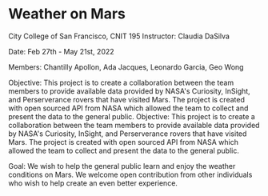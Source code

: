 # Weather on Mars

City College of San Francisco, CNIT 195
Instructor: Claudia DaSilva

Date: Feb 27th - May 21st, 2022

Members: Chantilly Apollon, Ada Jacques, Leonardo Garcia, Geo Wong

Objective: This project is to create a collaboration between the team members to provide available data provided by NASA's Curiosity, InSight, and Perserverance rovers that have visited Mars. The project is created with open sourced API from NASA which allowed the team to collect and present the data to the general public.
Objective: This project is to create a collaboration between the team members to provide available data provided by NASA's Curiosity, InSight, and Perserverance rovers that have visited Mars. The project is created with open sourced API from NASA which allowed the team to collect and present the data to the general public. 

Goal: We wish to help the general public learn and enjoy the weather conditions on Mars. We welcome open contribution from other individuals who wish to help create an even better experience.
